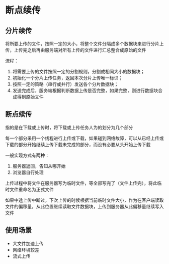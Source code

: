 # 断点续传

## 分片续传

将所要上传的文件，按照一定的大小，将整个文件分隔成多个数据块来进行分片上传，上传完之后再由服务端对所有上传的文件进行汇总整合成原始的文件

流程：

1. 将需要上传的文件按照一定的分割规则，分割成相同大小的数据块；
2. 初始化一个分片上传任务，返回本次分片上传唯一标识；
3. 按照一定的策略（串行或并行）发送各个分片数据块；
4. 发送完成后，服务端根据判断数据上传是否完整，如果完整，则进行数据块合成得到原始文件

## 断点续传

指的是在下载或上传时，将下载或上传任务人为的划分为几个部分

每一个部分采用一个线程进行上传或下载，如果碰到网络故障，可以从已经上传或下载的部分开始继续上传下载未完成的部分，而没有必要从头开始上传下载

一般实现方式有两种：

1. 服务器返回，告知从哪开始
2. 浏览器自行处理

上传过程中将文件在服务器写为临时文件，等全部写完了（文件上传完），将此临时文件重命名为正式文件

如果中途上传中断过，下次上传的时候根据当前临时文件大小，作为在客户端读取文件的偏移量，从此位置继续读取文件数据块，上传到服务器从此偏移量继续写入文件

## 使用场景

- 大文件加速上传
- 网络环境较差
- 流式上传
